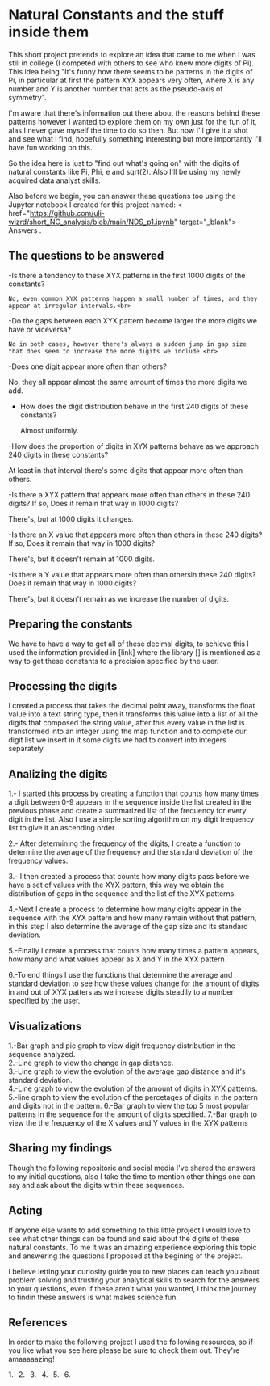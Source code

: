 # Natural Constants and the stuff inside them

This short project pretends to explore an idea that came to me when I was still in college (I competed with others to see who knew more digits of Pi). This idea being "It's funny how there seems to be patterns in the digits of Pi, in particular at first the pattern XYX appears very often, where X is any number and Y is another number that acts as the pseudo-axis of symmetry".<br>

I'm aware that there's information out there about the reasons behind these patterns however I wanted to explore them on my own just for the fun of it, alas I never gave myself the time to do so then. But now I'll give it a shot and see what I find, hopefully something interesting but more importantly I'll have fun working on this.<br> 

So the idea here is just to "find out what's going on" with the digits of natural constants like Pi, Phi, e and sqrt(2). Also I'll be using my newly acquired data analyst skills.<br>

Also before we begin, you can answer these questions too using the Jupyter notebook I created for this project named: < href="https://github.com/uli-wizrd/short_NC_analysis/blob/main/NDS_p1.ipynb" target="_blank"> Answers <a>.<br> 

## The questions to be answered

-Is there a tendency to these XYX patterns in the first 1000 digits of the constants?<br> 

    No, even common XYX patterns happen a small number of times, and they appear at irregular intervals.<br> 
  
  -Do the gaps between each XYX pattern become larger the more digits we have or viceversa?<br>
 
    No in both cases, however there's always a sudden jump in gap size that does seem to increase the more digits we include.<br>

-Does one digit appear more often than others?<br>

  No, they all appear almost the same amount of times the more digits we add.<br>
  
  - How does the digit distribution behave in the first 240 digits of these constants?<br>
  
    Almost uniformly.<br>

-How does the proportion of digits in XYX patterns behave as we approach 240 digits in these constants?<br>

  At least in that interval there's some digits that appear more often than others.<br>
  
-Is there a XYX pattern that appears more often than others in these 240 digits? If so, Does it remain that way in 1000 digits?<br>

  There's, but at 1000 digits it changes.<br>
  
-Is there an X value that appears more often than others in these 240 digits? If so, Does it remain that way in 1000 digits?<br>

  There's, but it doesn't remain at 1000 digits.<br>
  
-Is there a Y value that appears more often than othersin these 240 digits? Does it remain that way in 1000 digits?<br>

  There's, but it doesn't remain as we increase the number of digits.<br>
  
## Preparing the constants

We have to have a way to get all of these decimal digits, to achieve this I used the information provided in [link] where the library [] is mentioned as a way to get these constants to a precision specified by the user. 

## Processing the digits

I created a process that takes the decimal point away, transforms the float value into a text string type, then it transforms this value into a list of all the digits that composed the string value, after this every value in the list is transformed into an integer using the map function and to complete our digit list we insert in it some digits we had to convert into integers separately.

## Analizing the digits
  
1.- I started this process by creating a function that counts how many times a digit between 0-9 appears in the sequence inside the list created in the previous phase and create a summarized list of the frequency for every digit in the list. Also I use a simple sorting algorithm on my digit frequency list to give it an ascending order.

2.- After determining the frequency of the digits, I create a function to determine the average of the frequency and the standard deviation of the frequency values.

3.- I then created a process that counts how many digits pass before we have a set of values with the XYX pattern, this way we obtain the distribution of gaps in the sequence and the list of the XYX patterns.

4.-Next I create a process to determine how many digits appear in the sequence with the XYX pattern and how many remain without that pattern, in this step I also determine the average of the gap size and its standard deviation.

5.-Finally I create a process that counts how many times a pattern appears, how many and what values appear as X and Y in the XYX pattern.

6.-To end things I use the functions that determine the average and standard deviation to see how these values change for the amount of digits in and out of XYX patters as we increase digits steadily to a number specified by the user.

## Visualizations

1.-Bar graph and pie graph to view digit frequency distribution in the sequence analyzed.<br>
2.-Line graph to view the change in gap distance.<br>
3.-Line graph to view the evolution of the average gap distance and it's standard deviation.<br>
4.-Line graph to view the evolution of the amount of digits in XYX patterns.
5.-line graph to view the evolution of the percetages of digits in the pattern and digits not in the pattern.
6.-Bar graph to view the top 5 most popular patterns in the sequence for the amount of digits specified.
7.-Bar graph to view the the frequency of the X values and Y values in the XYX patterns

## Sharing my findings

Though the following repositorie and social media I've shared the answers to my initial questions, also I take the time to mention other things one can say and ask about the digits within these sequences.<br>

## Acting

If anyone else wants to add something to this little project I would love to see what other things can be found and said about the digits of these natural constants. To me it was an amazing experience exploring this topic and answering the questions I proposed at the begining of the project.

I believe letting your curiosity guide you to new places can teach you about problem solving and trusting your analytical skills to search for the answers to your questions, even if these aren't what you wanted, i think the journey to findin these answers is what makes science fun.

## References

In order to make the following project I used the following resources, so if you like what you see here please be sure to check them out. They're amaaaaazing!

1.-
2.-
3.-
4.-
5.-
6.-
